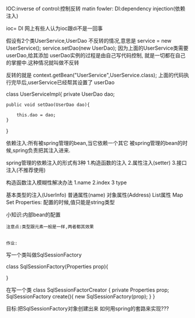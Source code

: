 IOC:inverse of control:控制反转
matin fowler: DI:dependency injection(依赖注入)

ioc= DI
网上有些人认为ioc跟di不是一回事

假设有2个类UserService,UserDao
不反转的情况,意思是
service = new UserService(); 
service.setDao(new UserDao);
因为上面的UserService类需要userDao,给其添加
userDao实例的过程是由自己写代码控制,
就是一切都在自己的掌握中.这种情况就叫做不反转

反转的就是
context.getBean("UserService",UserService.class);
上面的代码执行完毕后,userService已经帮其设置了
userDao


class UserServiceImpl{
    private UserDao dao;
    
    
    public void setDao(UserDao dao){
    
        this.dao = dao;
    }


}

依赖注入:所有被spring管理的bean,当它依赖一个其它
被spring管理的bean的时候,spring负责把其注入进来.


spring管理的依赖注入的形式有3种
1.构造函数的注入
2.属性注入(setter)
3.接口注入(不推荐使用)


构造函数注入模糊性解决办法
1.name
2.index
3 type

基本类型的注入(UserInfo)
普通属性(name)
对象属性(Address)
List属性
Map
Set
Properties:
    配置的时候,值只能是string类型
    
  
  小知识:内部bean的配置
  
  
    
    注意点:类型跟元素一般是一样,两者都其效果
    
    
    作业:
  写一个类叫做SqlSessionFactory
  
   class SqlSessionFactory(Properties prop){
   
   }
   
   
   在写一个类
   class SqlSessionFactorCreator {
    private Properties prop;
    SqlSessionFactory create(){
        new SqlSessionFactory(prop);
    }
   } 
   
   目标:把SqlSessionFactory对象创建出来
   如何用spring的套路来实现???